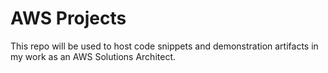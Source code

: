# AWS Projects

This repo will be used to host code snippets and demonstration artifacts in my work as an AWS Solutions Architect.
